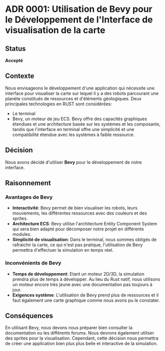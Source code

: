 # ADR 0001: Utilisation de Bevy pour le Développement de l'Interface de visualisation de la carte

## Status
**Accepté**

## Contexte
Nous envisageons le développement d'une application qui nécessite une interface pour visualiser la carte sur lequel il y a des robots parcourant une planète constitués de ressources et d'éléments géologiques. Deux principales technologies en RUST sont considérées: 
- Le terminal
- Bevy, un moteur de jeu ECS. Bevy offre des capacités graphiques étendues et une architecture basée sur les systèmes et les composants, tandis que l'interface en terminal offre une simplicité et une compatibilité étendue avec les systèmes à faible ressource.

## Décision
Nous avons décidé d'utiliser **Bevy** pour le développement de notre interface.

## Raisonnement

### Avantages de Bevy
- **Interactivité**: Bevy permet de bien visualiser les robots, leurs mouvements, les différentes ressources avec des couleurs et des sprites.
- **Architecture ECS**: Bevy utilise l'architecture Entity Component System qui sera bien adapté pour décomposer notre projet en différents modules.
- **Simplicité de visualisation**: Dans le terminal, nous sommes obligés de rafraichir la carte, ce qui n'est pas pratique, l'utilisation de Bevy permettra d'effectuer la simulation en temps réel.

### Inconvénients de Bevy
- **Temps de développement**: Etant un moteur 2D/3D, la simulation prendra plus de temps à développer. Au lieu du Rust natif, nous utilisons un moteur encore très jeune avec une documentation pas toujours à jour.
- **Exigences système**: L'utilisation de Bevy prend plus de ressources et il faut également une carte graphique comme nous avons pu le constater.

## Conséquences
En utilisant Bevy, nous devons nous préparer bien consulter la documentation ou les différents forums. Nous devrons également utiliser des sprites pour la visualisation.
Cependant, cette décision nous permettra de créer une application bien plus plus belle et interactive de la simulation.